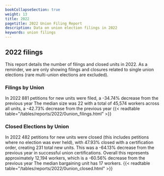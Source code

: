 ```yaml
---
bookCollapseSection: true
weight: 13
title: 2022
pagetitle: 2022 Union Filing Report
description: Data on union election filings in 2022
keywords: union filings
---
```


## 2022 filings

This report details the number of filings and closed units in 2022. As a reminder, we are only showing filings and closures related to single union elections (rare multi-union elections are excluded).

### Filings by Union
In 2022 881 petitions for new units were filed, a -34.74% decrease from the previous year The median size was 22 with a total of 45,574 workers across all units, a -42.73% decrease from the previous year
{{< readtable table="/tables/reports/2022/0union_filings.html" >}}

### Closed Elections by Union
In 2022 482 petitions for new units were closed (this includes petitions where no election was ever held), with 47.93% closed with a certification order, creating 231 total new units. This was a -64.13% decrease from the previous year in successful union certifications. Overall this represents approximately 12,194 workers, which is a -60.56% decrease from the previous year The median bargaining unit has 17 workers.
{{< readtable table="/tables/reports/2022/0union_closed.html" >}}
